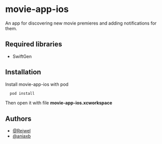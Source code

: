 # movie-app-ios

An app for discovering new movie premieres and adding notifications for them.

## Required libraries

- SwiftGen

## Installation

Install movie-app-ios with pod

```bash
  pod install
```

Then open it with file **movie-app-ios.xcworkspace**


## Authors

- [@Rejwel](https://github.com/Rejwel)
- [@aniaxb](https://github.com/aniaxb)

